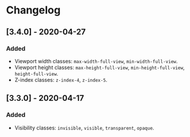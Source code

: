 # Changelog

## [3.4.0] - 2020-04-27

### Added

* Viewport width classes: `max-width-full-view`, `min-width-full-view`.
* Viewport height classes: `max-height-full-view`, `min-height-full-view`, `height-full-view`.
* Z-index classes: `z-index-4`, `z-index-5`.

## [3.3.0] - 2020-04-17

### Added

* Visibility classes: `invisible`, `visible`, `transparent`, `opaque`.
